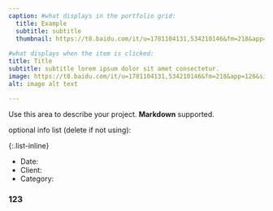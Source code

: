 ```yaml
---
caption: #what displays in the portfolio grid:
  title: Example
  subtitle: subtitle
  thumbnail: https://t8.baidu.com/it/u=1781104131,534210146&fm=218&app=126&size=f242,150&n=0&f=JPEG&fmt=auto?s=5990CD12BFBE558C54ED78DA0300C0B3&sec=1668358800&t=18fb3380cd0c411c95dd2414892c97bd
  
#what displays when the item is clicked:
title: Title
subtitle: subtitle lorem ipsum dolor sit amet consectetur.
image: https://t8.baidu.com/it/u=1781104131,534210146&fm=218&app=126&size=f242,150&n=0&f=JPEG&fmt=auto?s=5990CD12BFBE558C54ED78DA0300C0B3&sec=1668358800&t=18fb3380cd0c411c95dd2414892c97bd #main image, can be a link or a file in assets/img/portfolio
alt: image alt text

---
```

Use this area to describe your project. **Markdown** supported.

optional info list (delete if not using):

{:.list-inline} 
- Date: 
- Client: 
- Category: 
### 123

